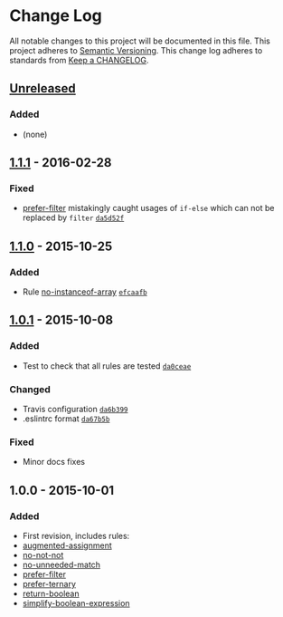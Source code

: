 # Change Log
All notable changes to this project will be documented in this file.
This project adheres to [Semantic Versioning](http://semver.org/).
This change log adheres to standards from [Keep a CHANGELOG](http://keepachangelog.com).


## [Unreleased][unreleased]
### Added
- (none)

[unreleased]: https://github.com/wix/eslint-plugin-wix-editor/compare/v1.1.1...HEAD

## [1.1.1] - 2016-02-28
### Fixed
- [prefer-filter][prefer-filter] mistakingly caught usages of `if-else` which can not be replaced by `filter` [`da5d52f`][da5d52f]

[da5d52f]: https://github.com/wix/eslint-plugin-wix-editor/commit/da5d52f03056ccd7b1069d3b02329ec0d6509694

[1.1.1]: https://github.com/wix/eslint-plugin-wix-editor/compare/v1.1.0...v1.1.1

## [1.1.0] - 2015-10-25
### Added
- Rule [no-instanceof-array][no-instanceof-array] [`efcaafb`][efcaafb]

[efcaafb]: https://github.com/wix/eslint-plugin-wix-editor/commit/efcaafb8ba53c93af51a3d39df9b530e9061557a

[1.1.0]: https://github.com/wix/eslint-plugin-wix-editor/compare/v1.0.1...v1.1.0


## [1.0.1] - 2015-10-08
### Added
- Test to check that all rules are tested [`da0ceae`][da0ceae]

### Changed
- Travis configuration [`da6b399`][da6b399]
- .eslintrc format [`da67b5b`][da67b5b]

### Fixed
- Minor docs fixes

[da6b399]: https://github.com/wix/eslint-plugin-wix-editor/commit/da0ceae983c2d63182436534a8be68f2315825d5
[da0ceae]: https://github.com/wix/eslint-plugin-wix-editor/commit/da6b399d6fe796d7aa15e040195527eaee92de84
[da67b5b]: https://github.com/wix/eslint-plugin-wix-editor/commit/da67b5be499c18231d58e6b5d8dfb625e6d68c90

[1.0.1]: https://github.com/wix/eslint-plugin-wix-editor/compare/v1.0.0...v1.0.1


## 1.0.0 - 2015-10-01
### Added
- First revision, includes rules:
 - [augmented-assignment][augmented-assignment]
 - [no-not-not][no-not-not]
 - [no-unneeded-match][no-unneeded-match]
 - [prefer-filter][prefer-filter]
 - [prefer-ternary][prefer-ternary]
 - [return-boolean][return-boolean]
 - [simplify-boolean-expression][simplify-boolean-expression]


[augmented-assignment]: docs/augmented-assignment.md
[no-not-not]: docs/no-not-not.md
[no-unneeded-match]: docs/no-unneeded-match.md
[prefer-filter]: docs/prefer-filter.md
[prefer-ternary]: docs/prefer-ternary.md
[return-boolean]: docs/return-boolean.md
[simplify-boolean-expression]: docs/simplify-boolean-expression.md
[no-instanceof-array]: docs/no-instanceof-array.md


<!--
### Added
### Changed
### Deprecated
### Removed
### Fixed
### Security
 -->
